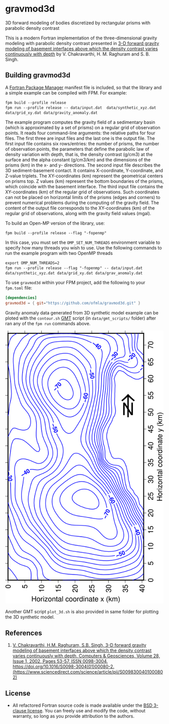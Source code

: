 # gravmod3d
3D forward modeling of bodies discretized by rectangular prisms with parabolic density contrast

This is a modern Fortran implementation of the three-dimensional gravity modeling with parabolic density contrast presented in [3-D forward gravity modeling of basement interfaces above which the density contrast varies continuously with depth](https://www.sciencedirect.com/science/article/pii/S0098300401000802) by V. Chakravarthi, H. M. Raghuram and S. B. Singh.

## Building gravmod3d

A [Fortran Package Manager](https://github.com/fortran-lang/fpm) manifest file is included, so that the library and a simple example can be compiled with FPM. For example:

```
fpm build --profile release
fpm run --profile release -- data/input.dat  data/synthetic_xyz.dat data/grid_xy.dat data/gravity_anomaly.dat
```

The example program computes the gravity field of a sedimentary basin (which is approximated by a set of prisms) on a regular grid of observation points. It reads four command-line arguments: the relative paths for four files. The first three are input files and the last one is the output file. The first input file contains six rows/entries: the number of prisms, the number of observation points, the parameters that define the parabolic law of density variation with depth, that is, the density contrast (g/cm3) at the surface and the alpha constant (g/cm3/km) and the dimensions of the prisms (km) in the x- and y- directions. The second input file describes the 3D sediment-basement contact. It contains X-coordinate, Y-coordinate, and Z-value triplets. The XY-coordinates (km) represent the geometrical centers on prisms top. Z values (km) represent the bottom boundaries of the prisms, which coincide with the basement interface. The third input file contains the XY-coordinates (km) of the regular grid of observations. Such coordinates can not be placed on horizontal limits of the prisms (edges and corners) to prevent numerical problems during the computing of the gravity field. The content of the output file corresponds to the XY-coordinates (km) of the regular grid of observations, along with the gravity field values (mgal).

To build an Open-MP version of the library, use:
```
fpm build --profile release --flag "-fopenmp"
```
In this case, you must set the `OMP_SET_NUM_THREADS` environment variable to specify how many threads you wish to use. Use the following commands to run the example program with two OpenMP threads
```
export OMP_NUM_THREADS=2
fpm run --profile release --flag "-fopenmp" -- data/input.dat  data/synthetic_xyz.dat data/grid_xy.dat data/grav_anomaly.dat
```

To use `gravmod3d` within your FPM project, add the following to your `fpm.toml` file:
```toml
[dependencies]
gravmod3d = { git="https://github.com/ofmla/gravmod3d.git" }
```
Gravity anomaly data generated from 3D synthetic model example can be ploted with the `contour.sh` [GMT](https://www.generic-mapping-tools.org/) script (in `data/gmt_scripts/` folder) after ran any of the `fpm run` commands above.

<p align="center">
  <img src="https://github.com/ofmla/gravmod3d/blob/main/data/gmt_scripts/contour.svg#gh-light-mode-only" width="600"/>
</p>

Another GMT script `plot_3d.sh` is also provided in same folder for plotting the 3D synthetic model.

## References

1. [V. Chakravarthi, H.M. Raghuram, S.B. Singh,
3-D forward gravity modeling of basement interfaces above which the density contrast varies continuously with depth,
Computers & Geosciences,
Volume 28, Issue 1,
2002,
Pages 53-57,
ISSN 0098-3004,
https://doi.org/10.1016/S0098-3004(01)00080-2.
(https://www.sciencedirect.com/science/article/pii/S0098300401000802)](https://doi.org/10.1016/S0098-3004(01)00080-2)

## License

* All refactored Fortran source code is made available under the [BSD 3-clause license](https://github.com/ofmla/gravmod3d/blob/main/LICENSE). You can freely use and modify the code, without warranty, so long as you provide attribution to the authors.


